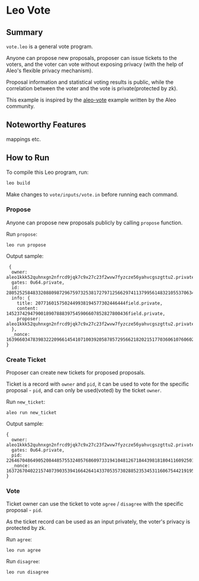 # Leo Vote

## Summary

`vote.leo` is a general vote program.

Anyone can propose new proposals, proposer can issue tickets to the voters, and the voter can vote without exposing privacy (with the help of Aleo's flexible privacy mechanism).

Proposal information and statistical voting results is public, while the correlation between the voter and the vote is private(protected by zk).

This example is inspired by the [aleo-vote](https://github.com/zkprivacy/aleo-vote) example written by the Aleo community.

## Noteworthy Features

mappings etc.



## How to Run

To compile this Leo program, run:
```bash
leo build
```

Make changes to `vote/inputs/vote.in` before running each command.

### Propose

Anyone can propose new proposals publicly by calling `propose` function.

Run `propose`:

```
leo run propose
```

Output sample:

```
 {
  owner: aleo1kkk52quhnxgn2nfrcd9jqk7c9x27c23f2wvw7fyzcze56yahvcgszgttu2.private,
  gates: 0u64.private,
  id: 2805252584833208809872967597325381727971256629741137995614832105537063464740field.private,
  info: {
    title: 2077160157502449938194577302446444field.private,
    content: 1452374294790018907888397545906607852827800436field.private,
    proposer: aleo1kkk52quhnxgn2nfrcd9jqk7c9x27c23f2wvw7fyzcze56yahvcgszgttu2.private
  },
  _nonce: 1639660347839832220966145410710039205878572956621820215177036061076060242021group.public
}
```

### Create Ticket

Proposer can create new tickets for proposed proposals.

Ticket is a record with `owner` and `pid`, it can be used to vote for the specific proposal - `pid`, and can only be used(voted) by the ticket `owner`.

Run `new_ticket`:

```
aleo run new_ticket
```

Output sample:

```
{
  owner: aleo1kkk52quhnxgn2nfrcd9jqk7c9x27c23f2wvw7fyzcze56yahvcgszgttu2.private,
  gates: 0u64.private,
  pid: 2264670486490520844857553240576860973319410481267184439818180411609250173817field.private,
  _nonce: 1637267040221574073903539416642641433705357302885235345311606754421919550724group.public
}
```

### Vote

Ticket owner can use the ticket to vote `agree` / `disagree` with the specific proposal - `pid`.

As the ticket record can be used as an input privately, the voter's privacy is protected by zk.

Run `agree`:

```
leo run agree
```

Run `disagree`:

```
leo run disagree
```
